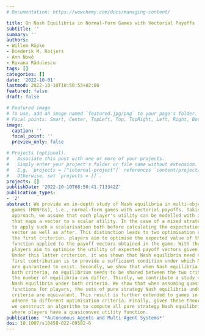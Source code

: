```yaml
---
# Documentation: https://wowchemy.com/docs/managing-content/

title: On Nash Equilibria in Normal-Form Games with Vectorial Payoffs
subtitle: ''
summary: ''
authors:
- Willem Röpke
- Diederik M. Roijers
- Ann Nowé
- Roxana Rădulescu
tags: []
categories: []
date: '2022-10-01'
lastmod: 2022-10-10T10:50:53+02:00
featured: false
draft: false

# Featured image
# To use, add an image named `featured.jpg/png` to your page's folder.
# Focal points: Smart, Center, TopLeft, Top, TopRight, Left, Right, BottomLeft, Bottom, BottomRight.
image:
  caption: ''
  focal_point: ''
  preview_only: false

# Projects (optional).
#   Associate this post with one or more of your projects.
#   Simply enter your project's folder or file name without extension.
#   E.g. `projects = ["internal-project"]` references `content/project/deep-learning/index.md`.
#   Otherwise, set `projects = []`.
projects: []
publishDate: '2022-10-10T08:50:41.713342Z'
publication_types:
- '2'
abstract: We provide an in-depth study of Nash equilibria in multi-objective normal-form
  games (MONFGs), i.e., normal-form games with vectorial payoffs. Taking a utility-based
  approach, we assume that each player's utility can be modelled with a utility function
  that maps a vector to a scalar utility. In the case of a mixed strategy, it is meaningful
  to apply such a scalarisation both before calculating the expectation of the payoff
  vector as well as after. This distinction leads to two optimisation criteria. With
  the first criterion, players aim to optimise the expected value of their utility
  function applied to the payoff vectors obtained in the game. With the second criterion,
  players aim to optimise the utility of expected payoff vectors given a joint strategy.
  Under this latter criterion, it was shown that Nash equilibria need not exist. Our
  first contribution is to provide a sufficient condition under which Nash equilibria
  are guaranteed to exist. Secondly, we show that when Nash equilibria do exist under
  both criteria, no equilibrium needs to be shared between the two criteria, and even
  the number of equilibria can differ. Thirdly, we contribute a study of pure strategy
  Nash equilibria under both criteria. We show that when assuming quasiconvex utility
  functions for players, the sets of pure strategy Nash equilibria under both optimisation
  criteria are equivalent. This result is further extended to games in which players
  adhere to different optimisation criteria. Finally, given these theoretical results,
  we construct an algorithm to compute all pure strategy Nash equilibria in MONFGs
  where players have a quasiconvex utility function.
publication: '*Autonomous Agents and Multi-Agent Systems*'
doi: 10.1007/s10458-022-09582-6
---
```

